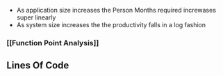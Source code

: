 - As application size increases the Person Months required increwases super linearly
- As system size increases the the productivity falls in a log fashion
### [[Function Point Analysis]]

## Lines Of Code
